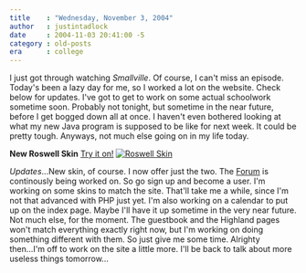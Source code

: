 ```yaml
---
title    : "Wednesday, November 3, 2004"
author   : justintadlock
date     : 2004-11-03 20:41:00 -5
category : old-posts
era      : college
---
```


I just got through watching <i> Smallville</i>. Of course, I can't miss an episode. Today's been a lazy day for me, so I worked a lot on the website. Check below for updates. I've got to get to work on some actual schoolwork sometime soon. Probably not tonight, but sometime in the near future, before I get bogged down all at once. I haven't even bothered looking at what my new Java program is supposed to be like for next week. It could be pretty tough. Anyways, not much else going on in my life today.

<b>New Roswell Skin</b> <a href="http://www.dark-autumn.com/skins/style.php?set=2" title="Select The Roswell Skin">Try it on!</a>
<a href="http://www.dark-autumn.com/skins/style.php?set=2"><img src="http://www.dark-autumn.com/skins/images/roswell_maxLiz_skin.jpg" alt="Roswell Skin"/></a>

<em>Updates</em>...New skin, of course. I now offer just the two. The <a href="http://forum.dark-autumn.com" title="Dark Autumn Forum" rel="external"> Forum</a> is continously being worked on. So go sign up and become a user. I'm working on some skins to match the site. That'll take me a while, since I'm not that advanced with PHP just yet. I'm also working on a calendar to put up on the index page. Maybe I'll have it up sometime in the very near future. Not much else, for the moment. The guestbook and the Highland pages won't match everything exactly right now, but I'm working on doing something different with them. So just give me some time. Alrighty then...I'm off to work on the site a little more. I'll be back to talk about more useless things tomorrow...
